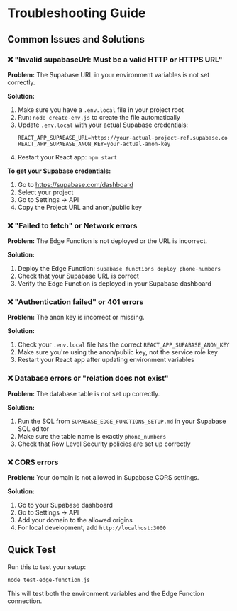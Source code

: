 # Troubleshooting Guide

## Common Issues and Solutions

### ❌ "Invalid supabaseUrl: Must be a valid HTTP or HTTPS URL"

**Problem:** The Supabase URL in your environment variables is not set correctly.

**Solution:**
1. Make sure you have a `.env.local` file in your project root
2. Run: `node create-env.js` to create the file automatically
3. Update `.env.local` with your actual Supabase credentials:
   ```env
   REACT_APP_SUPABASE_URL=https://your-actual-project-ref.supabase.co
   REACT_APP_SUPABASE_ANON_KEY=your-actual-anon-key
   ```
4. Restart your React app: `npm start`

**To get your Supabase credentials:**
1. Go to https://supabase.com/dashboard
2. Select your project
3. Go to Settings → API
4. Copy the Project URL and anon/public key

### ❌ "Failed to fetch" or Network errors

**Problem:** The Edge Function is not deployed or the URL is incorrect.

**Solution:**
1. Deploy the Edge Function: `supabase functions deploy phone-numbers`
2. Check that your Supabase URL is correct
3. Verify the Edge Function is deployed in your Supabase dashboard

### ❌ "Authentication failed" or 401 errors

**Problem:** The anon key is incorrect or missing.

**Solution:**
1. Check your `.env.local` file has the correct `REACT_APP_SUPABASE_ANON_KEY`
2. Make sure you're using the anon/public key, not the service role key
3. Restart your React app after updating environment variables

### ❌ Database errors or "relation does not exist"

**Problem:** The database table is not set up correctly.

**Solution:**
1. Run the SQL from `SUPABASE_EDGE_FUNCTIONS_SETUP.md` in your Supabase SQL editor
2. Make sure the table name is exactly `phone_numbers`
3. Check that Row Level Security policies are set up correctly

### ❌ CORS errors

**Problem:** Your domain is not allowed in Supabase CORS settings.

**Solution:**
1. Go to your Supabase dashboard
2. Go to Settings → API
3. Add your domain to the allowed origins
4. For local development, add `http://localhost:3000`

## Quick Test

Run this to test your setup:
```bash
node test-edge-function.js
```

This will test both the environment variables and the Edge Function connection.
